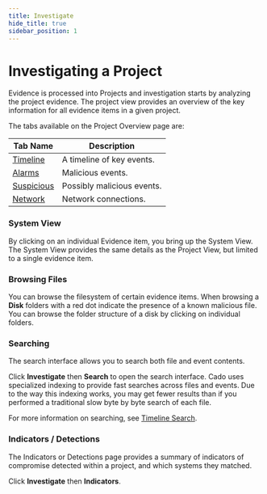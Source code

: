 ```yaml
---
title: Investigate
hide_title: true
sidebar_position: 1
---
```


# Investigating a Project

Evidence is processed into Projects and investigation starts by analyzing the project evidence.  The project view provides an overview of the key information for all evidence items in a given project.

The tabs available on the Project Overview page are:

| Tab Name | Description |
| -------- | ----------- |
| [Timeline](timeline-search.md) | A timeline of key events. |
| [Alarms](key-events.md) | Malicious events. |
| [Suspicious](key-events.md) | Possibly malicious events. |
| [Network](network.md) | Network connections. |

### System View
By clicking on an individual Evidence item, you bring up the System View.  The System View provides the same details as the Project View, but limited to a single evidence item.

### Browsing Files
You can browse the filesystem of certain evidence items. When browsing a **Disk** folders with a red dot  indicate the presence of a known malicious file.  You can browse the folder structure of a disk by clicking on individual folders.

### Searching
The search interface allows you to search both file and event contents.

Click **Investigate** then **Search** to open the search interface. Cado uses specialized indexing to provide fast searches across files and events. Due to the way this indexing works, you may get fewer results than if you performed a traditional slow byte by byte search of each file.

For more information on searching, see [Timeline Search](/cado-response/investigate/timeline-search.md).



### Indicators / Detections
The Indicators or Detections page provides a summary of indicators of compromise detected within a project, and which systems they matched.

Click **Investigate** then **Indicators**.
